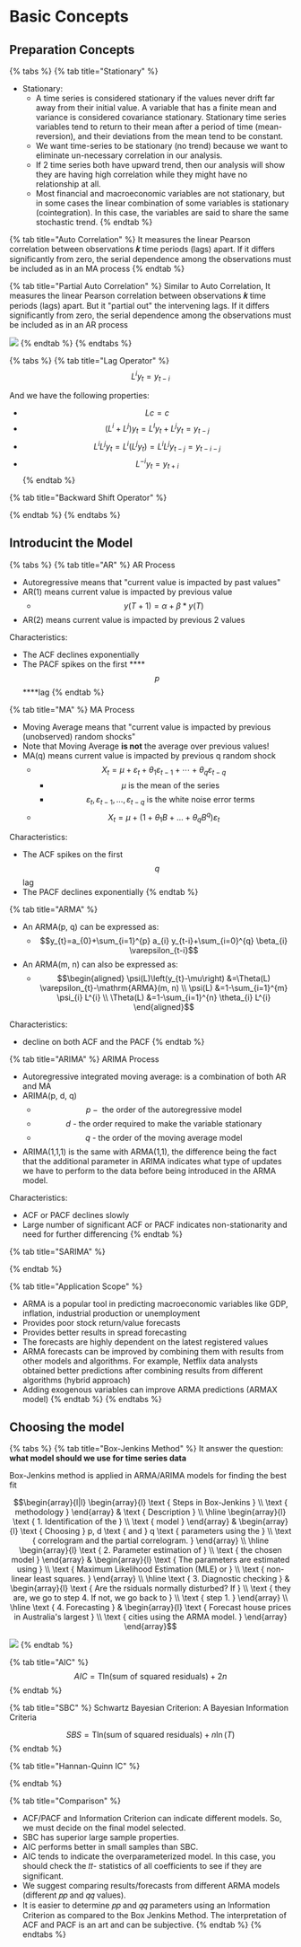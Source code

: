 # Basic Concepts

## Preparation Concepts

{% tabs %}
{% tab title="Stationary" %}


* Stationary:
  * A time series is considered stationary if the values never drift far away from their initial value. A variable that has a finite mean and variance is considered covariance stationary. Stationary time series variables tend to return to their mean after a period of time \(mean- reversion\), and their deviations from the mean tend to be constant.
  * We want time-series to be stationary \(no trend\) because we want to eliminate un-necessary correlation in our analysis.
  * If 2 time series both have upward trend, then our analysis will show they are having high correlation while they might have no relationship at all.
  * Most financial and macroeconomic variables are not stationary, but in some cases the linear combination of some variables is stationary \(cointegration\). In this case, the variables are said to share the same stochastic trend.
{% endtab %}

{% tab title="Auto Correlation" %}
It measures the linear Pearson correlation between observations **𝑘** time periods \(lags\) apart. If it differs significantly from zero, the serial dependence among the observations must be included as in an MA process
{% endtab %}

{% tab title="Partial Auto Correlation" %}
Similar to Auto Correlation, It measures the linear Pearson correlation between observations **𝑘** time periods \(lags\) apart. But it "partial out" the intervening lags. If it differs significantly from zero, the serial dependence among the observations must be included as in an AR process

![](../../.gitbook/assets/screen-shot-2020-12-31-at-6.17.03-pm.png)
{% endtab %}
{% endtabs %}

{% tabs %}
{% tab title="Lag Operator" %}
$$L^{i} y_{t}=y_{t-i}$$ 

And we have the following properties:

* $$L c=c$$ 
* $$\left(L^{i}+L^{j}\right) y_{t}=L^{I} y_{t}+L^{j} y_{t}=y_{t-j}$$ 
* $$L^{i} L^{j} y_{t}=L^{i}\left(L^{j} y_{t}\right)=L^{i} L^{j} y_{t-j}=y_{t-i-j}$$ 
* $$L^{-i} y_{t}=y_{t+i}$$ 
{% endtab %}

{% tab title="Backward Shift Operator" %}

{% endtab %}
{% endtabs %}

## Introducint the Model

{% tabs %}
{% tab title="AR" %}
AR Process

* Autoregressive means that "current value is impacted by past values"
* AR\(1\) means current value is impacted by previous value
  * $$y(T+1)=\alpha+\beta * y(T)$$ 
* AR\(2\) means current value is impacted by previous 2 values

Characteristics:

* The ACF declines exponentially 
* The PACF spikes on the first ****$$p$$ ****lag
{% endtab %}

{% tab title="MA" %}
MA Process

* Moving Average means that "current value is impacted by previous \(unobserved\) random shocks"
* Note that Moving Average **is not** the average over previous values!
* MA\(q\) means current value is impacted by previous q random shock
  * $$X_{t}=\mu+\varepsilon_{t}+\theta_{1} \varepsilon_{t-1}+\cdots+\theta_{q} \varepsilon_{t-q}$$ 
    * $$\mu \text { is the mean of the series }$$ 
    * $$\varepsilon_{t}, \varepsilon_{t-1}, \ldots, \varepsilon_{t-q} \text { is the white noise error terms }$$
  * $$X_{t}=\mu+\left(1+\theta_{1} B+\ldots+\theta_{q} B^{q}\right) \varepsilon_{t}$$ 

Characteristics:

* The ACF spikes on the first $$q$$ lag 
* The PACF declines exponentially
{% endtab %}

{% tab title="ARMA" %}
* An ARMA\(p, q\) can be expressed as:
  * $$y_{t}=a_{0}+\sum_{i=1}^{p} a_{i} y_{t-i}+\sum_{i=0}^{q} \beta_{i} \varepsilon_{t-i}$$ 
* An ARMA\(m, n\) can also be expressed as:
  * $$\begin{aligned} \psi(L)\left(y_{t}-\mu\right) &=\Theta(L) \varepsilon_{t}-\mathrm{ARMA}(m, n) \\ \psi(L) &=1-\sum_{i=1}^{m} \psi_{i} L^{i} \\ \Theta(L) &=1-\sum_{i=1}^{n} \theta_{i} L^{i} \end{aligned}$$ 

Characteristics:

* decline on both ACF and the PACF
{% endtab %}

{% tab title="ARIMA" %}
ARIMA Process

* Autoregressive integrated moving average: is a combination of both AR and MA
* ARIMA\(p, d, q\)
  * $$p-\text { the order of the autoregressive model }$$ 
  * $$d \text { - the order required to make the variable stationary }$$ 
  * $$q \text { - the order of the moving average model }$$ 
* ARIMA\(1,1,1\) is the same with ARMA\(1,1\), the difference being the fact that the additional parameter in ARIMA indicates what type of updates we have to perform to the data before being introduced in the ARMA model.

Characteristics:

* ACF or PACF declines slowly
* Large number of significant ACF or PACF indicates non-stationarity and need for further differencing
{% endtab %}

{% tab title="SARIMA" %}

{% endtab %}

{% tab title="Application Scope" %}


* ARMA is a popular tool in predicting macroeconomic variables like GDP, inflation, industrial production or unemployment
* Provides poor stock return/value forecasts
* Provides better results in spread forecasting
* The forecasts are highly dependent on the latest registered values
* ARMA forecasts can be improved by combining them with results from other models and algorithms. For example, Netflix data analysts obtained better predictions after combining results from different algorithms \(hybrid approach\)
* Adding exogenous variables can improve ARMA predictions \(ARMAX model\)
{% endtab %}
{% endtabs %}

## Choosing the model

{% tabs %}
{% tab title="Box-Jenkins Method" %}
It answer the question: **what model should we use for time series data**

Box-Jenkins method is applied in ARMA/ARIMA models for finding the best fit

$$\begin{array}{l|l} \begin{array}{l} \text { Steps in Box-Jenkins } \\ \text { methodology } \end{array} & \text { Description } \\ \hline \begin{array}{l} \text { 1. Identification of the } \\ \text { model } \end{array} & \begin{array}{l} \text { Choosing } p, d \text { and } q \text { parameters using the } \\ \text { correlogram and the partial correlogram. } \end{array} \\ \hline \begin{array}{l} \text { 2. Parameter estimation of } \\ \text { the chosen model } \end{array} & \begin{array}{l} \text { The parameters are estimated using } \\ \text { Maximum Likelihood Estimation (MLE) or } \\ \text { non-linear least squares. } \end{array} \\ \hline \text { 3. Diagnostic checking } & \begin{array}{l} \text { Are the rsiduals normally disturbed? If } \\ \text { they are, we go to step 4. If not, we go back to } \\ \text { step 1. } \end{array} \\ \hline \text { 4. Forecasting } & \begin{array}{l} \text { Forecast house prices in Australia's largest } \\ \text { cities using the ARMA model. } \end{array} \end{array}$$ 

![](../../.gitbook/assets/screen-shot-2020-12-31-at-6.16.18-pm.png)
{% endtab %}

{% tab title="AIC" %}
$$A I C=\text {Tln}(\text {sum of squared residuals})+2 n$$ 
{% endtab %}

{% tab title="SBC" %}
Schwartz Bayesian Criterion: A Bayesian Information Criteria

$$S B S=\text {Tln}(\text {sum of squared residuals})+n \ln (T)$$ 
{% endtab %}

{% tab title="Hannan-Quinn IC" %}

{% endtab %}

{% tab title="Comparison" %}


* ACF/PACF and Information Criterion can indicate different models. So, we must decide on the final model selected.
* SBC has superior large sample properties.
* AIC performs better in small samples than SBC.
* AIC tends to indicate the overparameterized model. In this case, you should check the 𝑡𝑡- statistics of all coefficients to see if they are significant.
* We suggest comparing results/forecasts from different ARMA models \(different 𝑝𝑝 and 𝑞𝑞 values\).
* It is easier to determine 𝑝𝑝 and 𝑞𝑞 parameters using an Information Criterion as compared to the Box Jenkins Method. The interpretation of ACF and PACF is an art and can be subjective.
{% endtab %}
{% endtabs %}

